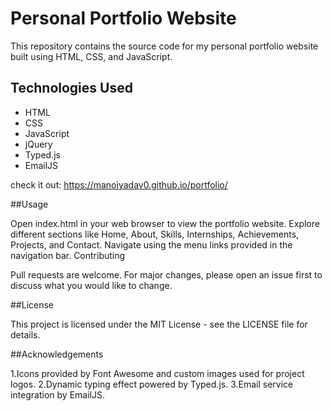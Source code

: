 # Personal Portfolio Website

This repository contains the source code for my personal portfolio website built using HTML, CSS, and JavaScript.

## Technologies Used

- HTML
- CSS
- JavaScript
- jQuery
- Typed.js
- EmailJS

check it out: https://manojyadav0.github.io/portfolio/

##Usage

Open index.html in your web browser to view the portfolio website.
Explore different sections like Home, About, Skills, Internships, Achievements, Projects, and Contact.
Navigate using the menu links provided in the navigation bar.
Contributing

Pull requests are welcome. For major changes, please open an issue first to discuss what you would like to change.

##License

This project is licensed under the MIT License - see the LICENSE file for details.

##Acknowledgements

1.Icons provided by Font Awesome and custom images used for project logos.
2.Dynamic typing effect powered by Typed.js.
3.Email service integration by EmailJS.
